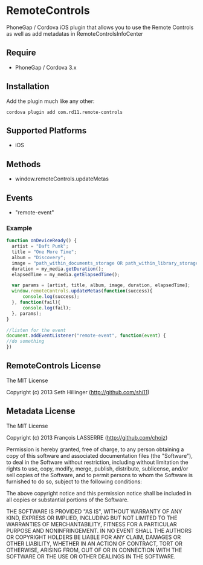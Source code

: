 RemoteControls
==========

PhoneGap / Cordova iOS plugin that allows you to use the Remote Controls as well as add metadatas in RemoteControlsInfoCenter

Require
-------
- PhoneGap / Cordova 3.x

## Installation

Add the plugin much like any other:

`cordova plugin add com.rd11.remote-controls`

## Supported Platforms
- iOS

## Methods
- window.remoteControls.updateMetas

## Events
- "remote-event"

### Example
```javascript
function onDeviceReady() {
  artist = "Daft Punk";
  title = "One More Time";
  album = "Discovery";
  image = "path_within_documents_storage OR path_within_library_storage OR url_starting_with_http_or_https";
  duration = my_media.getDuration();
  elapsedTime = my_media.getElapsedTime();

  var params = [artist, title, album, image, duration, elapsedTime];
  window.remoteControls.updateMetas(function(success){
      console.log(success);
  }, function(fail){
      console.log(fail);
  }, params);
}

//listen for the event
document.addEventListener("remote-event", function(event) {
//do something
})

```

## RemoteControls License

The MIT License

Copyright (c) 2013 Seth Hillinger (http://github.com/shi11)

## Metadata License

The MIT License

Copyright (c) 2013 François LASSERRE (http://github.com/choiz)

Permission is hereby granted, free of charge, to any person obtaining a copy of this software and associated documentation files (the "Software"), to deal in the Software without restriction, including without limitation the rights to use, copy, modify, merge, publish, distribute, sublicense, and/or sell copies of the Software, and to permit persons to whom the Software is furnished to do so, subject to the following conditions:

The above copyright notice and this permission notice shall be included in all copies or substantial portions of the Software.

THE SOFTWARE IS PROVIDED "AS IS", WITHOUT WARRANTY OF ANY KIND, EXPRESS OR IMPLIED, INCLUDING BUT NOT LIMITED TO THE WARRANTIES OF MERCHANTABILITY, FITNESS FOR A PARTICULAR PURPOSE AND NONINFRINGEMENT. IN NO EVENT SHALL THE AUTHORS OR COPYRIGHT HOLDERS BE LIABLE FOR ANY CLAIM, DAMAGES OR OTHER LIABILITY, WHETHER IN AN ACTION OF CONTRACT, TORT OR OTHERWISE, ARISING FROM, OUT OF OR IN CONNECTION WITH THE SOFTWARE OR THE USE OR OTHER DEALINGS IN THE SOFTWARE.
